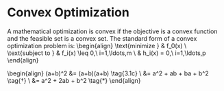 # Convex Optimization

A mathematical optimization is convex if the objective is a convex function and
the feasible set is a convex set. The standard form of a convex optimization
problem is:
\begin{align}
\text{minimize }   & f_0(x) \\
\text{subject to } & f_i(x) \leq 0,\ i=1,\ldots,m \\
                  & h_i(x) = 0,\ i=1,\ldots,p
\end{align}

\begin{align}
(a+b)^2 &= (a+b)(a+b)          \tag{3.1c}      \\
        &= a^2 + ab + ba + b^2 \tag{$\dagger$} \\
        &= a^2 + 2ab + b^2     \tag{$\ast$}
\end{align}
